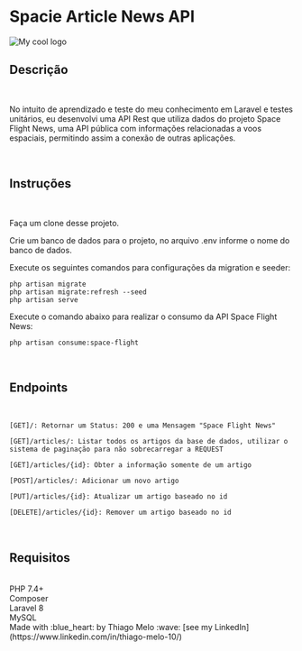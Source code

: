 #  Spacie Article News API

<img src="https://pbs.twimg.com/media/E2Obwn8WUAAutnQ?format=jpg&name=4096x4096" alt="My cool logo"/>


<br>

## Descrição
<br>
<p>No intuito de aprendizado e teste do meu conhecimento em Laravel e testes unitários, eu desenvolvi uma API Rest 
que utiliza dados do projeto Space Flight News, uma API pública com informações relacionadas
a voos espaciais, permitindo assim a conexão de outras aplicações.</p>
<br>

## Instruções
<br>
<p>Faça um clone desse projeto.</p>

<p>Crie um banco de dados para o projeto, no arquivo .env informe o nome do banco de dados.</p>

<p>Execute os seguintes comandos para configurações da migration e seeder:</p>

```
php artisan migrate
php artisan migrate:refresh --seed
php artisan serve
```

<p>Execute o comando abaixo para realizar o consumo da API Space Flight News:</p>

```
php artisan consume:space-flight
```
<br>

## Endpoints
<br>

```
[GET]/: Retornar um Status: 200 e uma Mensagem "Space Flight News"

[GET]/articles/: Listar todos os artigos da base de dados, utilizar o sistema de paginação para não sobrecarregar a REQUEST

[GET]/articles/{id}: Obter a informação somente de um artigo

[POST]/articles/: Adicionar um novo artigo

[PUT]/articles/{id}: Atualizar um artigo baseado no id

[DELETE]/articles/{id}: Remover um artigo baseado no id
```
<br>

## Requisitos
<br>
PHP 7.4+<br>
Composer<br>
Laravel 8<br>
MySQL

<br>
Made with :blue_heart:  by Thiago Melo :wave: [see my LinkedIn](https://www.linkedin.com/in/thiago-melo-10/)
